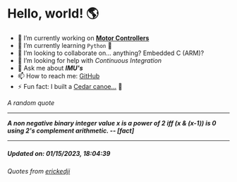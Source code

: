 # Hello, world! 🌎


- 🔧 I’m currently working on [**Motor Controllers**](https://github.com/kyleRhess/MicroMotor)
- 🌱 I’m currently learning `Python` **🐍**
- 👯 I’m looking to collaborate on... anything? Embedded C (ARM)?
- 🤔 I’m looking for help with *Continuous Integration*
- 💬 Ask me about ***IMU's***
- 📫 How to reach me: [GitHub](https://github.com/kyleRhess)
- ⚡ Fun fact: I built a [Cedar canoe...](https://kylerhess.github.io/canoe.html) 🛶

_A random quote_
___
***A non negative binary integer value x is a power of 2 iff (x & (x-1)) is
0 using 2's complement arithmetic.
-- [fact]***
___
##### Updated on: 01/15/2023, 18:04:39
###### Quotes from [erickedji](https://gist.github.com/erickedji/68802)